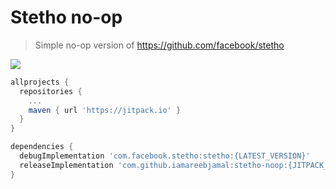 # Stetho no-op
> Simple no-op version of https://github.com/facebook/stetho

[![](https://jitpack.io/v/iamareebjamal/stetho-noop.svg)](https://jitpack.io/#iamareebjamal/stetho-noop)


```groovy
allprojects {
  repositories {
    ...
    maven { url 'https://jitpack.io' }
  }
}

dependencies {
  debugImplementation 'com.facebook.stetho:stetho:{LATEST_VERSION}'
  releaseImplementation 'com.github.iamareebjamal:stetho-noop:{JITPACK_VERSION}'
}
```

